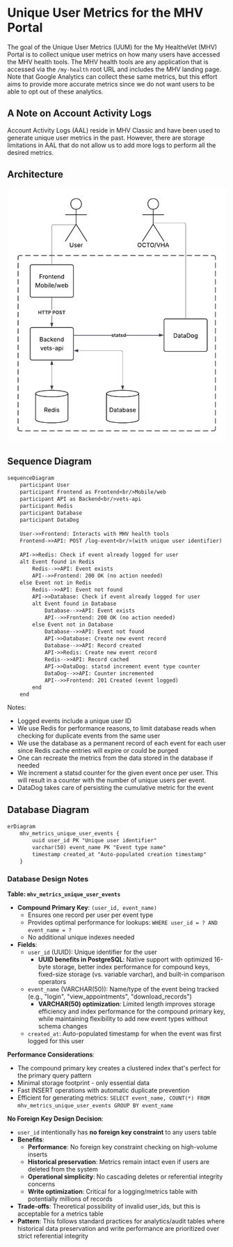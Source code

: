 # Unique User Metrics for the MHV Portal

The goal of the Unique User Metrics (UUM) for the My HealtheVet (MHV) Portal is to collect unique user metrics on how many users have accessed the MHV health tools. The MHV health tools are any application that is accessed via the `/my-health` root URL and includes the MHV landing page. Note that Google Analytics can collect these same metrics, but this effort aims to provide more accurate metrics since we do not want users to be able to opt out of these analytics.

## A Note on Account Activity Logs
Account Activity Logs (AAL) reside in MHV Classic and have been used to generate unique user metrics in the past. However, there are storage limitations in AAL that do not allow us to add more logs to perform all the desired metrics.

## Architecture
![UUM Architecture](architecture.png "UUM Architecture")

## Sequence Diagram

```mermaid
sequenceDiagram
    participant User
    participant Frontend as Frontend<br/>Mobile/web
    participant API as Backend<br/>vets-api
    participant Redis
    participant Database
    participant DataDog

    User->>Frontend: Interacts with MHV health tools
    Frontend->>API: POST /log-event<br/>(with unique user identifier)
    
    API->>Redis: Check if event already logged for user
    alt Event found in Redis
        Redis-->>API: Event exists
        API-->>Frontend: 200 OK (no action needed)
    else Event not in Redis
        Redis-->>API: Event not found
        API->>Database: Check if event already logged for user
        alt Event found in Database
            Database-->>API: Event exists
            API-->>Frontend: 200 OK (no action needed)
        else Event not in Database
            Database-->>API: Event not found
            API->>Database: Create new event record
            Database-->>API: Record created
            API->>Redis: Create new event record
            Redis-->>API: Record cached
            API->>DataDog: statsd increment event type counter
            DataDog-->>API: Counter incremented
            API-->>Frontend: 201 Created (event logged)
        end
    end
```

Notes:
- Logged events include a unique user ID
- We use Redis for performance reasons, to limit database reads when checking for duplicate events from the same user
- We use the database as a permanent record of each event for each user since Redis cache entries will expire or could be purged 
- One can recreate the metrics from the data stored in the database if needed
- We increment a statsd counter for the given event once per user. This will result in a counter with the number of unique users per event.
- DataDog takes care of persisting the cumulative metric for the event

## Database Diagram

```mermaid
erDiagram
    mhv_metrics_unique_user_events {
        uuid user_id PK "Unique user identifier"
        varchar(50) event_name PK "Event type name"
        timestamp created_at "Auto-populated creation timestamp"
    }
```

### Database Design Notes

**Table: `mhv_metrics_unique_user_events`**
- **Compound Primary Key**: `(user_id, event_name)`
  - Ensures one record per user per event type
  - Provides optimal performance for lookups: `WHERE user_id = ? AND event_name = ?`
  - No additional unique indexes needed
- **Fields**:
  - `user_id` (UUID): Unique identifier for the user
    - **UUID benefits in PostgreSQL**: Native support with optimized 16-byte storage, better index performance for compound keys, fixed-size storage (vs. variable varchar), and built-in comparison operators
  - `event_name` (VARCHAR(50)): Name/type of the event being tracked (e.g., "login", "view_appointments", "download_records")
    - **VARCHAR(50) optimization**: Limited length improves storage efficiency and index performance for the compound primary key, while maintaining flexibility to add new event types without schema changes
  - `created_at`: Auto-populated timestamp for when the event was first logged for this user

**Performance Considerations**:
- The compound primary key creates a clustered index that's perfect for the primary query pattern
- Minimal storage footprint - only essential data
- Fast INSERT operations with automatic duplicate prevention
- Efficient for generating metrics: `SELECT event_name, COUNT(*) FROM mhv_metrics_unique_user_events GROUP BY event_name`

**No Foreign Key Design Decision**:
- `user_id` intentionally has **no foreign key constraint** to any users table
- **Benefits**:
  - **Performance**: No foreign key constraint checking on high-volume inserts
  - **Historical preservation**: Metrics remain intact even if users are deleted from the system
  - **Operational simplicity**: No cascading deletes or referential integrity concerns
  - **Write optimization**: Critical for a logging/metrics table with potentially millions of records
- **Trade-offs**: Theoretical possibility of invalid user_ids, but this is acceptable for a metrics table
- **Pattern**: This follows standard practices for analytics/audit tables where historical data preservation and write performance are prioritized over strict referential integrity
